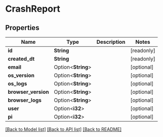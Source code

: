 # CrashReport

## Properties

Name | Type | Description | Notes
------------ | ------------- | ------------- | -------------
**id** | **String** |  | [readonly]
**created_dt** | **String** |  | [readonly]
**email** | Option<**String**> |  | [optional]
**os_version** | Option<**String**> |  | [optional]
**os_logs** | Option<**String**> |  | [optional]
**browser_version** | Option<**String**> |  | [optional]
**browser_logs** | Option<**String**> |  | [optional]
**user** | Option<**i32**> |  | [optional]
**pi** | Option<**i32**> |  | [optional]

[[Back to Model list]](../README.md#documentation-for-models) [[Back to API list]](../README.md#documentation-for-api-endpoints) [[Back to README]](../README.md)


